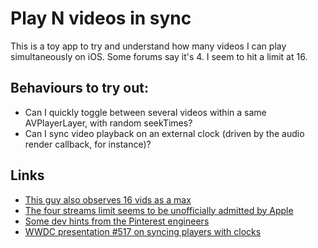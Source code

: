 # Play N videos in sync

This is a toy app to try and understand how many videos I can play simultaneously on iOS. Some forums say it's 4. I seem to hit a limit at 16.

## Behaviours to try out:
- Can I quickly toggle between several videos within a same AVPlayerLayer, with random seekTimes?
- Can I sync video playback on an external clock (driven by the audio render callback, for instance)?

## Links
- [This guy also observes 16 vids as a max](https://stackoverflow.com/questions/40474480/how-many-avplayers-are-allowed-to-be-created-at-the-same-time)
- [The four streams limit seems to be unofficially admitted by Apple](https://stackoverflow.com/questions/8608570/avplayeritem-fails-with-avstatusfailed-and-error-code-cannot-decode/9933853#9933853)
- [Some dev hints from the Pinterest engineers](https://medium.com/@Pinterest_Engineering/building-native-video-pins-7ff89ad3ec33)
- [WWDC presentation #517 on syncing players with clocks](https://developer.apple.com/videos/play/wwdc2012/517/)
